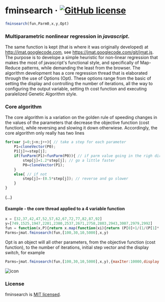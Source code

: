 # fminsearch &middot; [![GitHub license](https://img.shields.io/badge/license-MIT-blue.svg)](https://github.com/jonasalmeida/fminsearch/blob/master/LICENSE)

```javascript
fminsearch(fun,Parm0,x,y,Opt)
```

### Multiparametric nonlinear regression in *javascript*.

The same function is kept (that is where it was originally developed) at <http://jmat.googlecode.com>, see <https://jmat.googlecode.com/git/jmat.js>. The purpose is to develope a simple heuristic for non-linear regression that makes the most of javascript's functional style, and specifically of Map-Reduce patterns, while demanding the least from the browser. The algorithm development has a core regression thread that is elaborated through the use of Options (Opt). These options range from the basic of setting the display and controlling the number of iterations, all the way to configuring the output variable, setting th cost function and executing paralelized Genetic Algorithm style.

### Core algorithm

The core algorithm is a variation on the golden rule of speeding changes in the values of the parameters that decrease the objective function (cost function), while reversing and slowing it down otherwiese. Accordingly, the core algorithm only really has two lines

```javascript
for(var j=0;j<n;j++){ // take a step for each parameter
	P1=cloneVector(P0);
	P1[j]+=step[j];
	if(funParm(P1)<funParm(P0)){ // if parm value going in the righ direction
		step[j]=1.2*step[j]; // go a little faster
		P0=cloneVector(P1);
	}
	else{ // if not
		step[j]=-(0.5*step[j]); // reverse and go slower
	}	
} 
```

	
(...)

#### Example - the core thread applied to a 4 variable function

```javascript
x = [32,37,42,47,52,57,62,67,72,77,82,87,92]
y=[749,1525,1947,2201,2380,2537,2671,2758,2803,2943,3007,2979,2992]
fun = function(x,P){return x.map(function(xi){return (P[0]+1/(1/(P[1]*(xi-P[2]))+1/P[3]))})}
Parms=jmat.fminsearch(fun,[100,30,10,5000],x,y)
```
	
Opt is an object will all other parameters, from the objective function (cost function), to the 
number of iterations, initial step vector and the display switch, for example

```javascript
Parms=jmat.fminsearch(fun,[100,30,10,5000],x,y),{maxIter:10000,display:false})
```

![icon](https://github.com/jonasalmeida/fminsearch/raw/master/fit.png)

### License

fminsearch is [MIT licensed](./LICENSE).